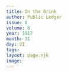 ```yaml
---
title: On the Brink
author: Public Ledger
issue: 8
volume: 8
year: 1917
month: 31
day: VI
tags:
layout: page.njk
image:
---
```



